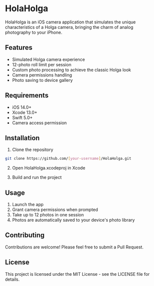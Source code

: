 # HolaHolga

HolaHolga is an iOS camera application that simulates the unique characteristics of a Holga camera, bringing the charm of analog photography to your iPhone.

## Features

- Simulated Holga camera experience
- 12-photo roll limit per session
- Custom photo processing to achieve the classic Holga look
- Camera permissions handling
- Photo saving to device gallery

## Requirements

- iOS 14.0+
- Xcode 13.0+
- Swift 5.0+
- Camera access permission

## Installation

1. Clone the repository
```bash
git clone https://github.com/[your-username]/HolaHolga.git
```

2. Open HolaHolga.xcodeproj in Xcode

3. Build and run the project

## Usage

1. Launch the app
2. Grant camera permissions when prompted
3. Take up to 12 photos in one session
4. Photos are automatically saved to your device's photo library

## Contributing

Contributions are welcome! Please feel free to submit a Pull Request.

## License

This project is licensed under the MIT License - see the LICENSE file for details.